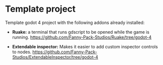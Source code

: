 # Template project

Template godot 4 project with the following addons already installed:

- **Ruake:** a terminal that runs gdscript to be opened while the game is running.
https://github.com/Fanny-Pack-Studios/Ruake/tree/godot-4

- **Extendable inspector:** Makes it easier to add custom inspector controls to nodes.
https://github.com/Fanny-Pack-Studios/ExtendableInspector/tree/godot-4
